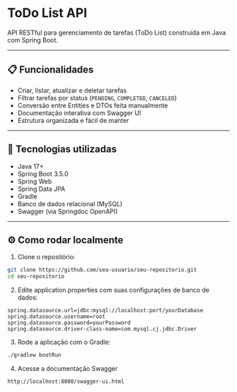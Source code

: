 # ToDo List API

API RESTful para gerenciamento de tarefas (ToDo List) construída em Java com Spring Boot.

---

## 📋 Funcionalidades

- Criar, listar, atualizar e deletar tarefas
- Filtrar tarefas por status (`PENDING`, `COMPLETED`, `CANCELED`)
- Conversão entre Entities e DTOs feita manualmente
- Documentação interativa com Swagger UI
- Estrutura organizada e fácil de manter

---

## 🚀 Tecnologias utilizadas

- Java 17+
- Spring Boot 3.5.0
- Spring Web
- Spring Data JPA
- Gradle
- Banco de dados relacional (MySQL)
- Swagger (via Springdoc OpenAPI)

---

## ⚙️ Como rodar localmente

1. Clone o repositório:

```bash
git clone https://github.com/seu-usuario/seu-repositorio.git
cd seu-repositorio
```
2. Edite application.properties com suas configurações de banco de dados:

```
spring.datasource.url=jdbc:mysql://localhost:port/yourDatabase
spring.datasource.username=root
spring.datasource.password=yourPassword
spring.datasource.driver-class-name=com.mysql.cj.jdbc.Driver
```
3. Rode a aplicação com o Gradle:

```bash
./gradlew bootRun
```
4. Acesse a documentação Swagger
   
```http://localhost:8080/swagger-ui.html```

